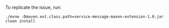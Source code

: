 To replicate the issue, run:
```
./mvnw -Dmaven.ext.class.path=service-message-maven-extension-1.0.jar clean install
```

